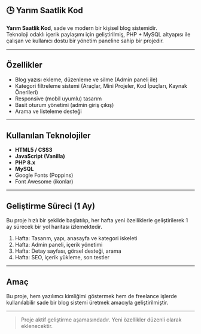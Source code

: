 ## 🕒 Yarım Saatlik Kod

**Yarım Saatlik Kod**, sade ve modern bir kişisel blog sistemidir.  
Teknoloji odaklı içerik paylaşımı için geliştirilmiş, PHP + MySQL altyapısı ile çalışan ve kullanıcı dostu bir yönetim paneline sahip bir projedir.

---

##  Özellikler
-  Blog yazısı ekleme, düzenleme ve silme (Admin paneli ile)
-  Kategori filtreleme sistemi (Araçlar, Mini Projeler, Kod İpuçları, Kaynak Önerileri)
-  Responsive (mobil uyumlu) tasarım
-  Basit oturum yönetimi (admin giriş çıkış)
-  Arama ve listeleme desteği

---

##  Kullanılan Teknolojiler
- **HTML5 / CSS3**
- **JavaScript (Vanilla)**
- **PHP 8.x**
- **MySQL**
- Google Fonts (Poppins)
- Font Awesome (ikonlar)

---

##  Geliştirme Süreci (1 Ay)
Bu proje hızlı bir şekilde başlatılıp, her hafta yeni özelliklerle geliştirilerek 1 ay sürecek bir yol haritası izlemektedir.

1. Hafta: Tasarım, yapı, anasayfa ve kategori iskeleti  
2. Hafta: Admin paneli, içerik yönetimi  
3. Hafta: Detay sayfası, görsel desteği, arama  
4. Hafta: SEO, içerik yükleme, son testler

---

##  Amaç
Bu proje, hem yazılımcı kimliğimi göstermek hem de freelance işlerde kullanılabilir sade bir blog sistemi üretmek amacıyla geliştirilmiştir.

---

> Proje aktif geliştirme aşamasındadır. Yeni özellikler düzenli olarak eklenecektir.

